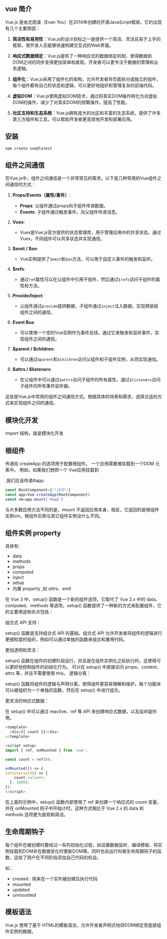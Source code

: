 
## vue 简介
Vue.js 是由尤雨溪（Evan You）在2014年创建的开源JavaScript框架。它的出现有几个主要原因：

1. **简洁性和易用性**：Vue.js的设计目标之一是提供一个简洁、灵活且易于上手的框架，使开发人员能够快速构建交互式的Web界面。

2. **响应式数据绑定**：Vue.js提供了一种响应式的数据绑定机制，使得数据和DOM之间的同步变得更加简单和直观，开发者可以更专注于数据的管理和业务逻辑。

3. **组件化**：Vue.js采用了组件化的架构，允许开发者将页面拆分成独立的组件，每个组件都有自己的状态和逻辑，可以更好地组织和管理复杂的前端代码。

4. **虚拟DOM**：Vue.js使用虚拟DOM技术，通过将真实DOM操作转化为对虚拟DOM的操作，减少了对真实DOM的频繁操作，提高了性能。

5. **社区支持和生态系统**：Vue.js拥有庞大的社区和丰富的生态系统，提供了许多第三方插件和工具，可以帮助开发者更高效地开发和部署应用。

## 安装 

``` sh
npm create vue@latest
```

## 组件之间通信

在Vue.js中，组件之间通信是一个非常常见的需求。以下是几种常用的Vue组件之间通信的方式：

1. **Props/Events（属性/事件）**:
   - **Props**: 父组件通过props向子组件传递数据。
   - **Events**: 子组件通过触发事件，向父组件传递消息。

2. **Vuex**:
   - Vuex是Vue.js官方提供的状态管理库，用于管理应用中的共享状态。通过Vuex，不同组件可以共享状态并实现通信。

3. **$emit / $on**:
   - Vue实例提供了`$emit`和`$on`方法，可以用于自定义事件的触发和监听。

4. **$refs**:
   - 通过`ref`属性可以在父组件中引用子组件，然后通过`$refs`访问子组件的属性和方法。

5. **Provide/Inject**:
   - 父组件通过`provide`提供数据，子组件通过`inject`注入数据，实现跨层级组件之间的通信。

6. **Event Bus**:
   - 可以使用一个空的Vue实例作为事件总线，通过它来触发和监听事件，实现组件之间的通信。

7. **$parent / $children**:
   - 可以通过`$parent`和`$children`访问父组件和子组件实例，从而实现通信。

8. **$attrs / $listeners**:
   - 在父组件中可以通过`$attrs`访问子组件的所有属性，通过`$listeners`访问子组件的所有事件监听器。

这些是Vue.js中常用的组件之间通信方式。根据具体的场景和需求，选择合适的方式来实现组件之间的通信。

## 模块化开发

import 结构，就是模块化开发

## 根组件

传递给 createApp 的选项用于配置根组件。 一个应用需要被挂载到一个DOM 元素中。
例如，如果我们想把一个 Vue应用挂载到 <div id="app"></div>,我们应该传递#app:

```js
const RootComponent={/*选项*/}
const app=Vue.createApp(RootComponent)
const vm=app.mount('#app')

```

与大多数应用方法不同的是，mount 不返回应用本身，相反，它返回的是根组件实例vm，根组件实例与其它组件实例没什么不同。


## 组件实例 property

具体有:
- data
- methods
- props
- computed
- inject
- setup
- 内置 property ,如 $attrs 、$emit

在 Vue 3 中，setup() 函数是一个新的组件选项，它取代了 Vue 2.x 中的 data、computed、methods 等选项。setup() 函数提供了一种新的方式来配置组件，它的主要用途和优点包括：

组合式 API 支持：

setup() 函数是支持组合式 API 的基础。组合式 API 允许开发者将组件的逻辑进行更细粒度的组织，例如可以通过单独的函数来组合和重用代码。

更加透明和灵活：

setup() 函数在组件的创建阶段运行，并且是在组件实例化之前执行的，这使得可以更好地控制组件的初始化行为。
可以在 setup() 中直接访问 props、context、attrs 等，并且不需要使用 this。
逻辑分离：

setup() 函数将组件的逻辑与声明分离，使得组件更容易理解和维护。每个功能块可以被组织为一个单独的函数，然后在 setup() 中进行组合。

更灵活的响应式数据：

在 setup() 中可以通过 reactive、ref 等 API 来创建响应式数据，以及监听副作用。
``` js
<template>
  <div>{{ count }}</div>
</template>

<script setup>
import { ref, onMounted } from 'vue';

const count = ref(0);

onMounted(() => {
setInterval(() => {
    count.value++;
  }, 1000);
});
</script>
```
在上面的示例中，setup() 函数内部使用了 ref 来创建一个响应式的 count 变量，并在 onMounted 钩子中开始计时。这种方式相比于 Vue 2.x 的 data 和 methods 选项更为直观和简洁。

## 生命周期钩子

每个组件在被创建时要经过一系列初始化过程，如设置数据监听、编译模板、将实例挂载到DOM并在数据变化时更新DOM等。同时也会运行叫做生命周期钩子的函数，这给了用户在不同阶段添加自己代码的机会。

如：
- created : 用来在一个实列被创建后执行代码
- mounted
- updated
- unmounted

## 模板语法

Vue.js 使用了基于 HTML的模板语法，允许开发者声明式地将DOM绑定至底层组件实例的数据。



